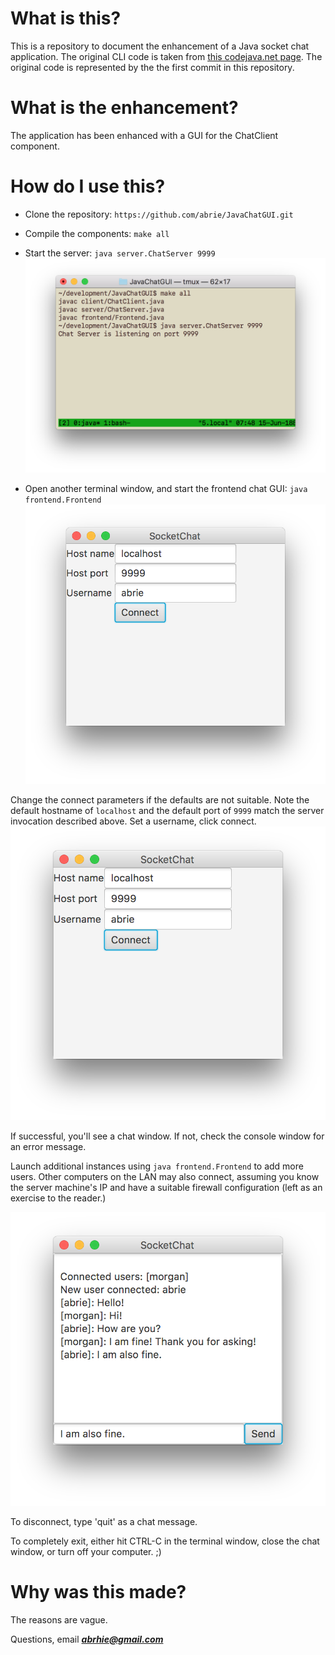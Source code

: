 # What is this?

This is a repository to document the enhancement of a Java socket chat application.
The original CLI code is taken from [this codejava.net page](http://www.codejava.net/java-se/networking/how-to-create-a-chat-console-application-in-java-using-socket). The original code is represented by the the first commit in this repository.

# What is the enhancement?
The application has been enhanced with a GUI for the ChatClient component.

# How do I use this?

- Clone the repository:
`https://github.com/abrie/JavaChatGUI.git`

- Compile the components:
`make all`

- Start the server:
`java server.ChatServer 9999`
![Chat Server](/screenshots/server.png)

- Open another terminal window, and start the frontend chat GUI:
`java frontend.Frontend`
![Frontend CLI](/screenshots/frontend-cli.png)

Change the connect parameters if the defaults are not suitable. Note the default hostname of `localhost` and the default port of `9999` match the server invocation described above. Set a username, click connect. 
![Frontend CLI](/screenshots/frontend-settings.png)

If successful, you'll see a chat window. If not, check the console window for an error message. 

Launch additional instances using `java frontend.Frontend` to add more users. Other computers on the LAN may also connect, assuming you know the server machine's IP and have a suitable firewall configuration (left as an exercise to the reader.) 

![Frontend Chat](/screenshots/frontend-chat.png)

To disconnect, type 'quit' as a chat message.

To completely exit, either hit CTRL-C in the terminal window, close the chat window, or turn off your computer. ;)

# Why was this made?

The reasons are vague.

Questions, email ***abrhie@gmail.com***
